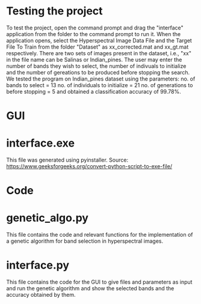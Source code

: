 # Testing the project
To test the project, open the command prompt and drag the "interface" application from the folder to the command prompt to run it.
When the application opens, select the Hyperspectral Image Data File and the Target File To Train from the folder "Dataset" as xx_corrected.mat and xx_gt.mat respectively.
There are two sets of images present in the dataset, i.e., "xx" in the file name can be Salinas or Indian_pines.
The user may enter the number of bands they wish to select, the number of indivuals to initialize and the number of gereations to be produced before stopping the search.
We tested the program on Indian_pines dataset using the parameters:
no. of bands to select = 13
no. of individuals to initialize = 21
no. of generations to before stopping = 5
and obtained a classification accuracy of 99.78%.

# GUI
# interface.exe
This file was generated using pyinstaller. Source: https://www.geeksforgeeks.org/convert-python-script-to-exe-file/

# Code
# genetic_algo.py
This file contains the code and relevant functions for the implementation of a genetic algorithm for band selection in hyperspectral images.

# interface.py
This file contains the code for the GUI to give files and parameters as input and run the genetic algorithm and show the selected bands and the accuracy obtained by them.